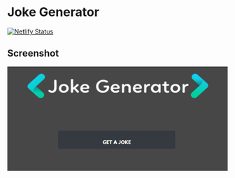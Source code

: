 # Joke Generator

[![Netlify Status](https://api.netlify.com/api/v1/badges/d9f10ec9-f769-430a-b0a1-cf2891b016d0/deploy-status)](https://app.netlify.com/sites/cs-joke-generator/deploys)

## Screenshot
<img src="src/assets/joke.png"/>
